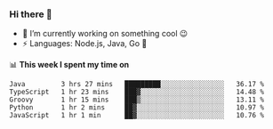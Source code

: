 ### Hi there 👋

<!--
**nodejh/nodejh** is a ✨ _special_ ✨ repository because its `README.md` (this file) appears on your GitHub profile.

Here are some ideas to get you started:

- 🔭 I’m currently working on ...
- 🌱 I’m currently learning ...
- 👯 I’m looking to collaborate on ...
- 🤔 I’m looking for help with ...
- 💬 Ask me about ...
- 📫 How to reach me: ...
- 😄 Pronouns: ...
- ⚡ Fun fact: ...
-->

- 🔭 I’m currently working on something cool :wink:
- ⚡ Languages: Node.js, Java, Go :thought_balloon:

📊 **This week I spent my time on**

<!--START_SECTION:waka-->
```text
Java         3 hrs 27 mins   █████████░░░░░░░░░░░░░░░░   36.17 % 
TypeScript   1 hr 23 mins    ███▓░░░░░░░░░░░░░░░░░░░░░   14.48 % 
Groovy       1 hr 15 mins    ███▒░░░░░░░░░░░░░░░░░░░░░   13.11 % 
Python       1 hr 2 mins     ██▓░░░░░░░░░░░░░░░░░░░░░░   10.97 % 
JavaScript   1 hr 1 min      ██▓░░░░░░░░░░░░░░░░░░░░░░   10.76 % 
```
<!--END_SECTION:waka-->


<!--
:traffic_light: **Visitors**

![visitors](https://visitor-badge.glitch.me/badge?page_id=nodejh.nodejh)
-->

